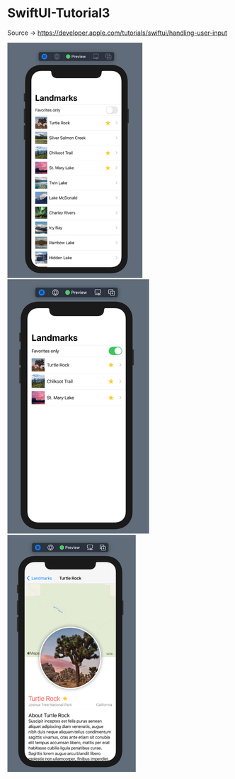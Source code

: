# SwiftUI-Tutorial3
Source -> https://developer.apple.com/tutorials/swiftui/handling-user-input

<p float="left">
  <img src="https://github.com/harunozdemir/SwiftUI-Tutorials/blob/main/Tutorial3/Landmarks/Images/all.png" width="305">
  <img src="https://github.com/harunozdemir/SwiftUI-Tutorials/blob/main/Tutorial3/Landmarks/Images/favorites_only.png" width="320">
  <img src="https://github.com/harunozdemir/SwiftUI-Tutorials/blob/main/Tutorial3/Landmarks/Images/detail.png" width="290">
</p>
